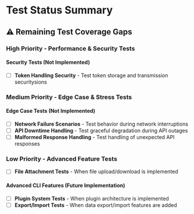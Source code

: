 # Test Status Summary

## ⚠️ **Remaining Test Coverage Gaps**

### High Priority - Performance & Security Tests

#### Security Tests (Not Implemented)
- [ ] **Token Handling Security** - Test token storage and transmission securitysions

### Medium Priority - Edge Case & Stress Tests

#### Edge Case Tests (Not Implemented)
- [ ] **Network Failure Scenarios** - Test behavior during network interruptions
- [ ] **API Downtime Handling** - Test graceful degradation during API outages
- [ ] **Malformed Response Handling** - Test handling of unexpected API responses

### Low Priority - Advanced Feature Tests

- [ ] **File Attachment Tests** - When file upload/download is implemented

#### Advanced CLI Features (Future Implementation)
- [ ] **Plugin System Tests** - When plugin architecture is implemented
- [ ] **Export/Import Tests** - When data export/import features are added